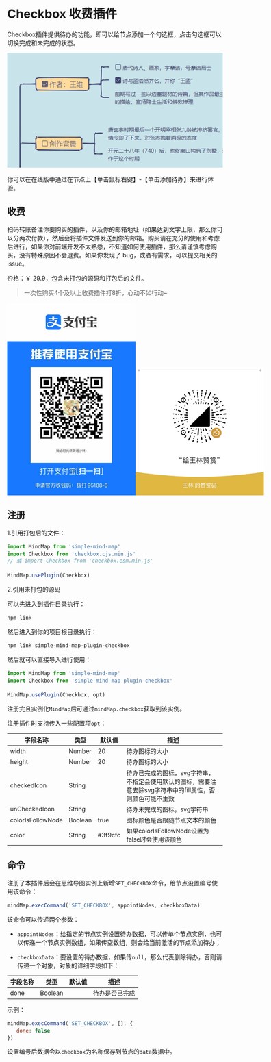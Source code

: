 # Checkbox 收费插件

Checkbox插件提供待办的功能，即可以给节点添加一个勾选框，点击勾选框可以切换完成和未完成的状态。

<img src="../assets/img/待办.png" style="width: 800px" />

你可以在在线版中通过在节点上【单击鼠标右键】-【单击添加待办】来进行体验。

## 收费

扫码转账备注你要购买的插件，以及你的邮箱地址（如果达到文字上限，那么你可以分两次付款），然后会将插件文件发送到你的邮箱。购买请在充分的使用和考虑后进行，如果你对前端开发不太熟悉，不知道如何使用插件，那么请谨慎考虑购买，没有特殊原因不会退费。如果你发现了 bug，或者有需求，可以提交相关的 issue。

价格：￥ 29.9，包含未打包的源码和打包后的文件。

> 一次性购买4个及以上收费插件打8折，心动不如行动~

<p style="display:flex;align-items: flex-end;">

<img src="../assets/img/alipay.jpg" style="width: 300px" />
<img src="../assets/img/wechat.jpg" style="width: 300px" />

</p>

## 注册

1.引用打包后的文件：

```js
import MindMap from 'simple-mind-map'
import Checkbox from 'checkbox.cjs.min.js'
// 或 import Checkbox from 'checkbox.esm.min.js'

MindMap.usePlugin(Checkbox)
```

2.引用未打包的源码

可以先进入到插件目录执行：

```bash
npm link
```

然后进入到你的项目根目录执行：

```bash
npm link simple-mind-map-plugin-checkbox
```

然后就可以直接导入进行使用：

```js
import MindMap from 'simple-mind-map'
import Checkbox from 'simple-mind-map-plugin-checkbox'

MindMap.usePlugin(Checkbox, opt)
```

注册完且实例化`MindMap`后可通过`mindMap.checkbox`获取到该实例。

注册插件时支持传入一些配置项`opt`：

| 字段名称 | 类型  | 默认值 | 描述 |
| ------- | ----- | ----- | ---- |
| width | Number | 20 | 待办图标的大小 |
| height | Number | 20 | 待办图标的大小 |
| checkedIcon | String |  | 待办已完成的图标，svg字符串，不指定会使用默认的图标，需要注意去除svg字符串中的fill属性，否则颜色可能不生效 |
| unCheckedIcon | String |  | 待办未完成的图标，svg字符串 |
| colorIsFollowNode | Boolean | true | 图标颜色是否跟随节点文本的颜色 |
| color | String | #3f9cfc | 如果colorIsFollowNode设置为false时会使用该颜色 |

## 命令

注册了本插件后会在思维导图实例上新增`SET_CHECKBOX`命令，给节点设置编号使用该命令：

```js
mindMap.execCommand('SET_CHECKBOX', appointNodes, checkboxData)
```

该命令可以传递两个参数：

- `appointNodes`：给指定的节点实例设置待办数据，可以传单个节点实例，也可以传递一个节点实例数组，如果传空数组，则会给当前激活的节点添加待办；

- `checkboxData`：要设置的待办数据，如果传`null`，那么代表删除待办，否则请传递一个对象，对象的详细字段如下：

| 字段名称 | 类型  | 默认值 | 描述 |
| ------- | ----- | ----- | ---- |
| done | Boolean |  | 待办是否已完成 |

示例：

```js
mindMap.execCommand('SET_CHECKBOX', [], {
   done: false
})
```

设置编号后数据会以`checkbox`为名称保存到节点的`data`数据中。